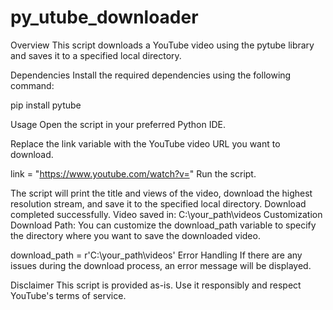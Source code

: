 # py_utube_downloader
Overview
This script downloads a YouTube video using the pytube library and saves it to a specified local directory.

Dependencies
Install the required dependencies using the following command:

pip install pytube

Usage
Open the script in your preferred Python IDE.

Replace the link variable with the YouTube video URL you want to download.


link = "https://www.youtube.com/watch?v="
Run the script.

The script will print the title and views of the video, download the highest resolution stream, and save it to the specified local directory.
Download completed successfully. Video saved in: C:\your_path\videos
Customization
Download Path: You can customize the download_path variable to specify the directory where you want to save the downloaded video.


download_path = r'C:\your_path\videos'
Error Handling
If there are any issues during the download process, an error message will be displayed.

Disclaimer
This script is provided as-is. Use it responsibly and respect YouTube's terms of service.

